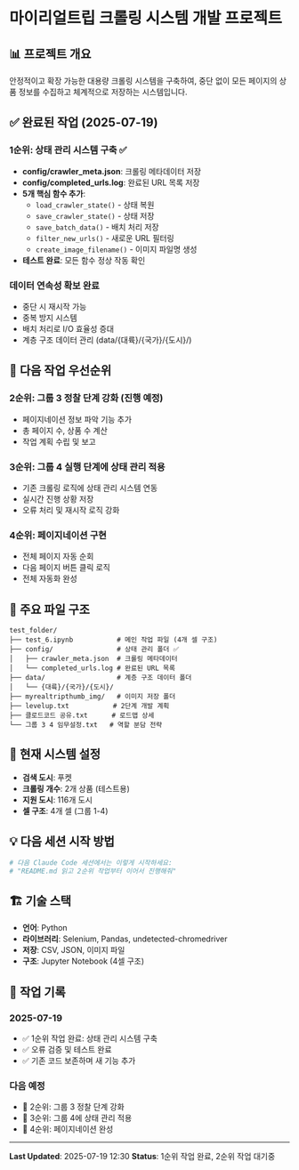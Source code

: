 # 마이리얼트립 크롤링 시스템 개발 프로젝트

## 📊 프로젝트 개요
안정적이고 확장 가능한 대용량 크롤링 시스템을 구축하여, 중단 없이 모든 페이지의 상품 정보를 수집하고 체계적으로 저장하는 시스템입니다.

## ✅ 완료된 작업 (2025-07-19)

### 1순위: 상태 관리 시스템 구축 ✅
- **config/crawler_meta.json**: 크롤링 메타데이터 저장
- **config/completed_urls.log**: 완료된 URL 목록 저장  
- **5개 핵심 함수 추가**:
  - `load_crawler_state()` - 상태 복원
  - `save_crawler_state()` - 상태 저장
  - `save_batch_data()` - 배치 처리 저장
  - `filter_new_urls()` - 새로운 URL 필터링
  - `create_image_filename()` - 이미지 파일명 생성
- **테스트 완료**: 모든 함수 정상 작동 확인

### 데이터 연속성 확보 완료
- 중단 시 재시작 가능
- 중복 방지 시스템
- 배치 처리로 I/O 효율성 증대
- 계층 구조 데이터 관리 (data/{대륙}/{국가}/{도시}/)

## 🚀 다음 작업 우선순위

### 2순위: 그룹 3 정찰 단계 강화 (진행 예정)
- 페이지네이션 정보 파악 기능 추가
- 총 페이지 수, 상품 수 계산
- 작업 계획 수립 및 보고

### 3순위: 그룹 4 실행 단계에 상태 관리 적용
- 기존 크롤링 로직에 상태 관리 시스템 연동
- 실시간 진행 상황 저장
- 오류 처리 및 재시작 로직 강화

### 4순위: 페이지네이션 구현  
- 전체 페이지 자동 순회
- 다음 페이지 버튼 클릭 로직
- 전체 자동화 완성

## 📁 주요 파일 구조

```
test_folder/
├── test_6.ipynb           # 메인 작업 파일 (4개 셀 구조)
├── config/                # 상태 관리 폴더 ✅
│   ├── crawler_meta.json  # 크롤링 메타데이터
│   └── completed_urls.log # 완료된 URL 목록
├── data/                  # 계층 구조 데이터 폴더
│   └── {대륙}/{국가}/{도시}/
├── myrealtripthumb_img/   # 이미지 저장 폴더
├── levelup.txt           # 2단계 개발 계획
├── 클로드코드 공유.txt      # 로드맵 상세
└── 그룹 3 4 임무설정.txt   # 역할 분담 전략
```

## 🔧 현재 시스템 설정

- **검색 도시**: 푸켓
- **크롤링 개수**: 2개 상품 (테스트용)
- **지원 도시**: 116개 도시
- **셀 구조**: 4개 셀 (그룹 1-4)

## 💡 다음 세션 시작 방법

```bash
# 다음 Claude Code 세션에서는 이렇게 시작하세요:
# "README.md 읽고 2순위 작업부터 이어서 진행해줘"
```

## 🏗️ 기술 스택

- **언어**: Python
- **라이브러리**: Selenium, Pandas, undetected-chromedriver
- **저장**: CSV, JSON, 이미지 파일
- **구조**: Jupyter Notebook (4셀 구조)

## 📝 작업 기록

### 2025-07-19
- ✅ 1순위 작업 완료: 상태 관리 시스템 구축
- ✅ 오류 검증 및 테스트 완료
- ✅ 기존 코드 보존하며 새 기능 추가

### 다음 예정
- 🔄 2순위: 그룹 3 정찰 단계 강화
- 🔄 3순위: 그룹 4에 상태 관리 적용
- 🔄 4순위: 페이지네이션 완성

---
**Last Updated**: 2025-07-19 12:30
**Status**: 1순위 작업 완료, 2순위 작업 대기중